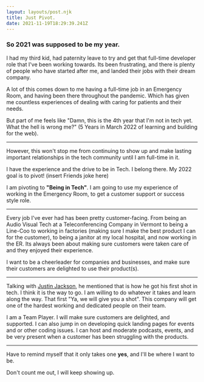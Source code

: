 ```yaml
---
layout: layouts/post.njk
title: Just Pivot.
date: 2021-11-19T18:29:39.241Z
---
```

### So 2021 was supposed to be my year. 
I had my third kid, had paternity leave to try and get that full-time developer role that I've been working towards. Its been frustrating, and there is plenty of people who have started after me, and landed their jobs with their dream company. 

A lot of this comes down to me having a full-time job in an Emergency Room, and having been there throughout the pandemic. Which has given me countless experiences of dealing with caring for patients and their needs. 

But part of me feels like "Damn, this is the 4th year that I'm not in tech yet. What the hell is wrong me?" (5 Years in March 2022 of learning and building for the web). 


---

However, this won't stop me from continuing to show up and make lasting important relationships in the tech community until I am full-time in it. 


I have the experience and the drive to be in Tech. I belong there. My 2022 goal is to pivot! (insert Friends joke here)

I am pivoting to **"Being in Tech"**. I am going to use my experience of working in the Emergency Room, to get a customer support or success style role. 


--- 

Every job I've ever had has been pretty customer-facing. From being an Audio Visual Tech at a Teleconferencing Company in Vermont to being a Line-Coo to working in factories (making sure I make the best product I can for the customer), to being a janitor at my local hospital, and now working in the ER. Its always been about making sure customers were taken care of and they enjoyed their experience. 

I want to be a cheerleader for companies and businesses, and make sure their customers are delighted to use their product(s). 

---

Talking with [Justin Jackson](https://twitter.com/mijustin), he mentioned that is how he got his first shot in tech. I think it is the way to go. I am willing to do whatever it takes and learn along the way. That first "Ya, we will give you a shot". This company will get one of the hardest working and dedicated people on their team. 

I am a Team Player. I will make sure customers are delighted, and supported. I can also jump in on developing quick landing pages for events and or other coding issues. I can host and moderate podcasts, events, and be very present when a customer has been struggling with the products. 

---


Have to remind myself that it only takes one **yes**, and I'll be where I want to be. 

Don't count me out, I will keep showing up.












